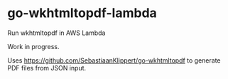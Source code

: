 # go-wkhtmltopdf-lambda
Run wkhtmltopdf in AWS Lambda

Work in progress.

Uses https://github.com/SebastiaanKlippert/go-wkhtmltopdf to generate PDF files from JSON input.
